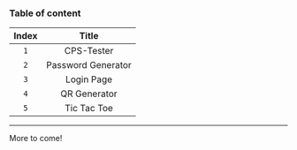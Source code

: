 ### Table of content

| Index  | Title              |
| :----: | :----------------: |
| `1`    | CPS-Tester         |
| `2`    | Password Generator |
| `3`    | Login Page         |
| `4`    | QR Generator       |
| `5`    | Tic Tac Toe        |
---

More to come!
